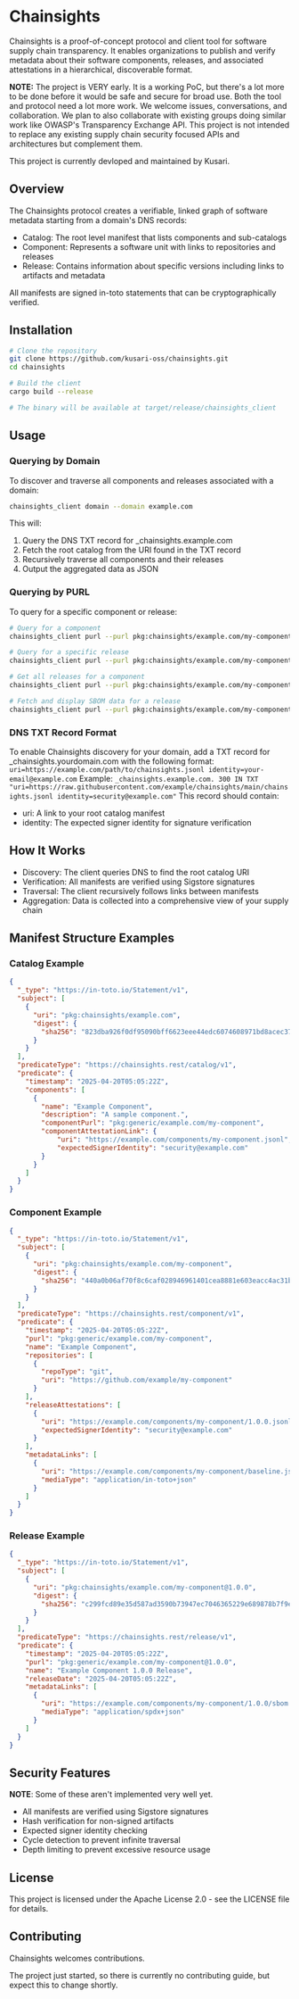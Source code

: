 # Chainsights

Chainsights is a proof-of-concept protocol and client tool for software supply chain transparency. It enables organizations to publish and verify metadata about their software components, releases, and associated attestations in a hierarchical, discoverable format.

**NOTE:** The project is VERY early. It is a working PoC, but there's a lot more to be done before it would be safe and secure for broad use. Both the tool and protocol need a lot more work. We welcome issues, conversations, and collaboration. We plan to also collaborate with existing groups doing similar work like OWASP's Transparency Exchange API. This project is not intended to replace any existing supply chain security focused APIs and architectures but complement them.

This project is currently devloped and maintained by Kusari.

## Overview

The Chainsights protocol creates a verifiable, linked graph of software metadata starting from a domain's DNS records:

- Catalog: The root level manifest that lists components and sub-catalogs
- Component: Represents a software unit with links to repositories and releases
- Release: Contains information about specific versions including links to artifacts and metadata

All manifests are signed in-toto statements that can be cryptographically verified.

## Installation

```bash
# Clone the repository
git clone https://github.com/kusari-oss/chainsights.git
cd chainsights

# Build the client
cargo build --release

# The binary will be available at target/release/chainsights_client
```

## Usage

### Querying by Domain

To discover and traverse all components and releases associated with a domain:

```bash
chainsights_client domain --domain example.com
```

This will:

1. Query the DNS TXT record for _chainsights.example.com
2. Fetch the root catalog from the URI found in the TXT record
3. Recursively traverse all components and their releases
4. Output the aggregated data as JSON

### Querying by PURL

To query for a specific component or release:

```bash
# Query for a component
chainsights_client purl --purl pkg:chainsights/example.com/my-component

# Query for a specific release
chainsights_client purl --purl pkg:chainsights/example.com/my-component@1.0.0

# Get all releases for a component
chainsights_client purl --purl pkg:chainsights/example.com/my-component --all-releases

# Fetch and display SBOM data for a release
chainsights_client purl --purl pkg:chainsights/example.com/my-component@1.0.0 --fetch-sbom application/spdx+json
```

### DNS TXT Record Format

To enable Chainsights discovery for your domain, add a TXT record for _chainsights.yourdomain.com with the following format:
`uri=https://example.com/path/to/chainsights.jsonl identity=your-email@example.com`
Example:
`_chainsights.example.com. 300 IN TXT "uri=https://raw.githubusercontent.com/example/chainsights/main/chainsights.jsonl identity=security@example.com"`
This record should contain:

- uri: A link to your root catalog manifest
- identity: The expected signer identity for signature verification

## How It Works

- Discovery: The client queries DNS to find the root catalog URI
- Verification: All manifests are verified using Sigstore signatures
- Traversal: The client recursively follows links between manifests
- Aggregation: Data is collected into a comprehensive view of your supply chain

## Manifest Structure Examples

### Catalog Example

```json
{
  "_type": "https://in-toto.io/Statement/v1",
  "subject": [
    {
      "uri": "pkg:chainsights/example.com",
      "digest": {
        "sha256": "823dba926f0df95090bff6623eee44edc6074608971bd8acec37839e2f7ef1c3"
      }
    }
  ],
  "predicateType": "https://chainsights.rest/catalog/v1",
  "predicate": {
    "timestamp": "2025-04-20T05:05:22Z",
    "components": [
      {
        "name": "Example Component",
        "description": "A sample component.",
        "componentPurl": "pkg:generic/example.com/my-component",
        "componentAttestationLink": {
            "uri": "https://example.com/components/my-component.jsonl",
            "expectedSignerIdentity": "security@example.com"
        }
      }
    ]
  }
}
```

### Component Example

```json
{
  "_type": "https://in-toto.io/Statement/v1",
  "subject": [
    {
      "uri": "pkg:chainsights/example.com/my-component",
      "digest": {
        "sha256": "440a0b06af70f8c6caf028946961401cea8881e603eacc4ac31b808ec312e30f"
      }
    }
  ],
  "predicateType": "https://chainsights.rest/component/v1",
  "predicate": {
    "timestamp": "2025-04-20T05:05:22Z",
    "purl": "pkg:generic/example.com/my-component",
    "name": "Example Component",
    "repositories": [
      {
        "repoType": "git",
        "uri": "https://github.com/example/my-component"
      }
    ],
    "releaseAttestations": [
      {
        "uri": "https://example.com/components/my-component/1.0.0.jsonl",
        "expectedSignerIdentity": "security@example.com"
      }
    ],
    "metadataLinks": [
      {
        "uri": "https://example.com/components/my-component/baseline.jsonl",
        "mediaType": "application/in-toto+json"
      }
    ]
  }
}
```

### Release Example

```json
{
  "_type": "https://in-toto.io/Statement/v1",
  "subject": [
    {
      "uri": "pkg:chainsights/example.com/my-component@1.0.0",
      "digest": {
        "sha256": "c299fcd89e35d587ad3590b73947ec7046365229e689878b7f9e96497549e7f9"
      }
    }
  ],
  "predicateType": "https://chainsights.rest/release/v1",
  "predicate": {
    "timestamp": "2025-04-20T05:05:22Z",
    "purl": "pkg:generic/example.com/my-component@1.0.0",
    "name": "Example Component 1.0.0 Release",
    "releaseDate": "2025-04-20T05:05:22Z",
    "metadataLinks": [
      {
        "uri": "https://example.com/components/my-component/1.0.0/sbom.spdx.json",
        "mediaType": "application/spdx+json"
      }
    ]
  }
}
```

## Security Features

**NOTE**: Some of these aren't implemented very well yet.

- All manifests are verified using Sigstore signatures
- Hash verification for non-signed artifacts
- Expected signer identity checking
- Cycle detection to prevent infinite traversal
- Depth limiting to prevent excessive resource usage

## License

This project is licensed under the Apache License 2.0 - see the LICENSE file for details.

## Contributing

Chainsights welcomes contributions.

The project just started, so there is currently no contributing guide, but expect this to change shortly.
